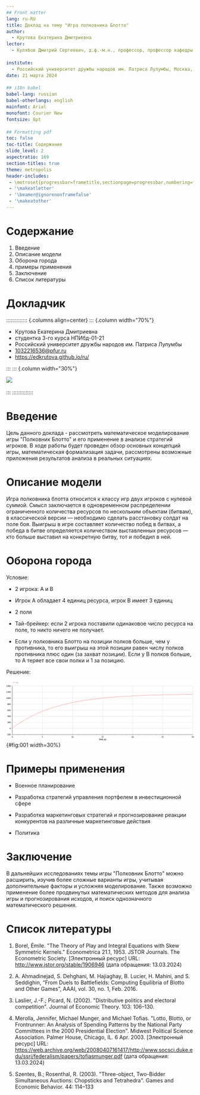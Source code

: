 ```yaml
---
## Front matter
lang: ru-RU
title: Доклад на тему "Игра полковника Блотто"
author:
  - Крутова Екатерина Дмитриевна
lector: 
  - Кулябов Дмитрий Сергеевич, д.ф.-м.н., профессор, профессор кафедры теории вероятности и киберезопасности

institute:
  - Российский университет дружбы народов им. Патриса Лулумбы, Москва, Россия
date: 21 марта 2024

## i18n babel
babel-lang: russian
babel-otherlangs: english
mainfont: Arial 
monofont: Courier New 
fontsize: 8pt

## Formatting pdf
toc: false
toc-title: Содержание
slide_level: 2
aspectratio: 169
section-titles: true
theme: metropolis
header-includes:
 - \metroset{progressbar=frametitle,sectionpage=progressbar,numbering=fraction}
 - '\makeatletter'
 - '\beamer@ignorenonframefalse'
 - '\makeatother'
---
```


# Содержание

1. Введение
2. Описание модели
3. Оборона города
4. примеры применения
5. Заключение
6. Список литературы

# Докладчик

:::::::::::::: {.columns align=center}
::: {.column width="70%"}

  * Крутова Екатерина Дмитриевна
  * студентка 3-го курса НПИбд-01-21
  * Российский университет дружбы народов им. Патриса Лулумбы
  * [1032216536@pfur.ru](mailto:1032216536@pfur.ru)
  * <https://edkrutova.github.io/ru/>

:::
::: {.column width="30%"}

![](./image/photo.jpg)

:::
::::::::::::::

# Введение

Цель данного доклада - рассмотреть математическое моделирование игры "Полковник Блотто" и его применение в анализе стратегий игроков. В ходе работы будет проведен обзор основных концепций игры, математическая формализация задачи, рассмотрены возможные приложения результатов анализа в реальных ситуациях.

# Описание модели

Игра полковника блотта относится к классу игр двух игроков с нулевой суммой. Смысл заключается в одновременном распределении ограниченного количества ресурсов по нескольким объектам (битвам), в классической версии — необходимо сделать расстановку солдат на поле боя. Выигрыш в игре составляет количество побед в битвах, а победа в битве определяется количеством выставленных ресурсов — кто больше выставил на конкретную битву, тот и победил в ней.

# Оборона города

Условие:

- 2 игрока: A и B

- Игрок A обладает 4 единиц ресурса, игрок B имеет 3 единиц

- 2 поля

- Тай-брейкер: если 2 игрока поставили одинаковое число ресурса на поле, то никто ничего не получает.

- Если у полковника Блотто на позиции полков больше, чем у противника, то его выигрыш на этой позиции равен числу полков противника плюс один (за захват позиции). Если у B полков больше, то A теряет все свои полки и 1 за позицию.

Решение:

![Матрица игры](image/1.png){#fig:001 width=30%}

# Примеры применения 

- Военное планирование

- Разработка стратегий управления портфелем в инвестиционной сфере

- Разработка маркетинговых стратегий и прогнозирование реакции конкурентов на различные маркетинговые действия

- Политика

# Заключение

В дальнейших исследованиях темы игры "Полковник Блотто" можно расширить, изучив более сложные варианты игры, учитывая дополнительные факторы и усложняя моделирование. Также возможно применение более продвинутых математических методов для анализа игры и прогнозирования исходов, и поиск однозначного математического решения.

# Список литературы

1. Borel, Émile. "The Theory of Play and Integral Equations with Skew Symmetric Kernels." Econometrica 21.1, 1953. JSTOR Journals. The Econometric Society. [Электронный ресурс] URL: <http://www.jstor.org/stable/1906946> (дата обращения: 13.03.2024)

2. A. Ahmadinejad, S. Dehghani, M. Hajiaghay, B. Lucier, H. Mahini, and S. Seddighin, “From Duels to Battlefields: Computing Equilibria of Blotto and Other Games”, AAAI, vol. 30, no. 1, Feb. 2016.

3. Laslier, J.-F.; Picard, N. (2002). "Distributive politics and electoral competition". Journal of Economic Theory. 103: 106–130.

4. Merolla, Jennifer, Michael Munger, and Michael Tofias. "Lotto, Blotto, or Frontrunner: An Analysis of Spending Patterns by the National Party Committees in the 2000 Presidential Election". Midwest Political Science Association. Palmer House, Chicago, IL. 6 Apr. 2003. [Электронный ресурс] URL: <https://web.archive.org/web/20080407161417/http://www.socsci.duke.edu/ssri/federalism/papers/tofiasmunger.pdf> (дата обращения: 13.03.2024)

5. Szentes, B.; Rosenthal, R. (2003). "Three-object, Two-Bidder Simultaneous Auctions: Chopsticks and Tetrahedra". Games and Economic Behavior. 44: 114–133
